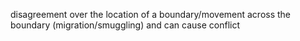 disagreement over the location of a boundary/movement across the boundary (migration/smuggling) and can cause conflict